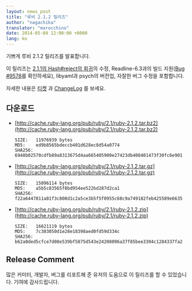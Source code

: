 ```yaml
---
layout: news_post
title: "루비 2.1.2 릴리즈"
author: "nagachika"
translator: "marocchino"
date: 2014-05-09 12:00:00 +0000
lang: ko
---
```


기쁘게 루비 2.1.2 릴리즈를 발표합니다.

이 릴리즈는 [2.1.1의 Hash#reject의 회귀](https://www.ruby-lang.org/ko/news/2014/03/10/regression-of-hash-reject-in-ruby-2-1-1/)의
수정, Readline-6.3과의 빌드 지원([Bug #9578](https://bugs.ruby-lang.org/issues/9578)를
확인하세요), libyaml과 psych의 버전업, 자잘한 버그 수정을 포함합니다.

자세한 내용은 [티켓](https://bugs.ruby-lang.org/projects/ruby-21/issues?set_filter=1&amp;status_id=5)
과 [ChangeLog](http://svn.ruby-lang.org/repos/ruby/tags/v2_1_2/ChangeLog)
를 보세요.

## 다운로드

* [http://cache.ruby-lang.org/pub/ruby/2.1/ruby-2.1.2.tar.bz2](http://cache.ruby-lang.org/pub/ruby/2.1/ruby-2.1.2.tar.bz2)

      SIZE:   11976939 bytes
      MD5:    ed9b8565bdeccb401d628ec8d54a0774
      SHA256: 6948b02570cdfb89a8313675d4aa665405900e27423db408401473f30fc6e901

* [http://cache.ruby-lang.org/pub/ruby/2.1/ruby-2.1.2.tar.gz](http://cache.ruby-lang.org/pub/ruby/2.1/ruby-2.1.2.tar.gz)

      SIZE:   15096114 bytes
      MD5:    a5b5c83565f8bd954ee522bd287d2ca1
      SHA256: f22a6447811a81f3c808d1c2a5ce3b5f5f0955c68c9a749182feb425589e6635

* [http://cache.ruby-lang.org/pub/ruby/2.1/ruby-2.1.2.zip](http://cache.ruby-lang.org/pub/ruby/2.1/ruby-2.1.2.zip)

      SIZE:   16621119 bytes
      MD5:    7c303050d1e28e18398aed0fd59d334c
      SHA256: b62a0ded5cfce7d08e539bf5875d543e24208096a37f85bee3304c1284337fa2

## Release Comment

많은 커미터, 개발자, 버그를 리포트해 준 유저의 도움으로 이 릴리즈를 할 수
있었습니다.
기여에 감사드립니다.
